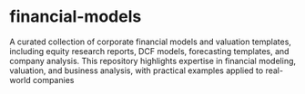 # financial-models
A curated collection of corporate financial models and valuation templates, including equity research reports, DCF models, forecasting templates, and company analysis. This repository highlights expertise in financial modeling, valuation, and business analysis, with practical examples applied to real-world companies
